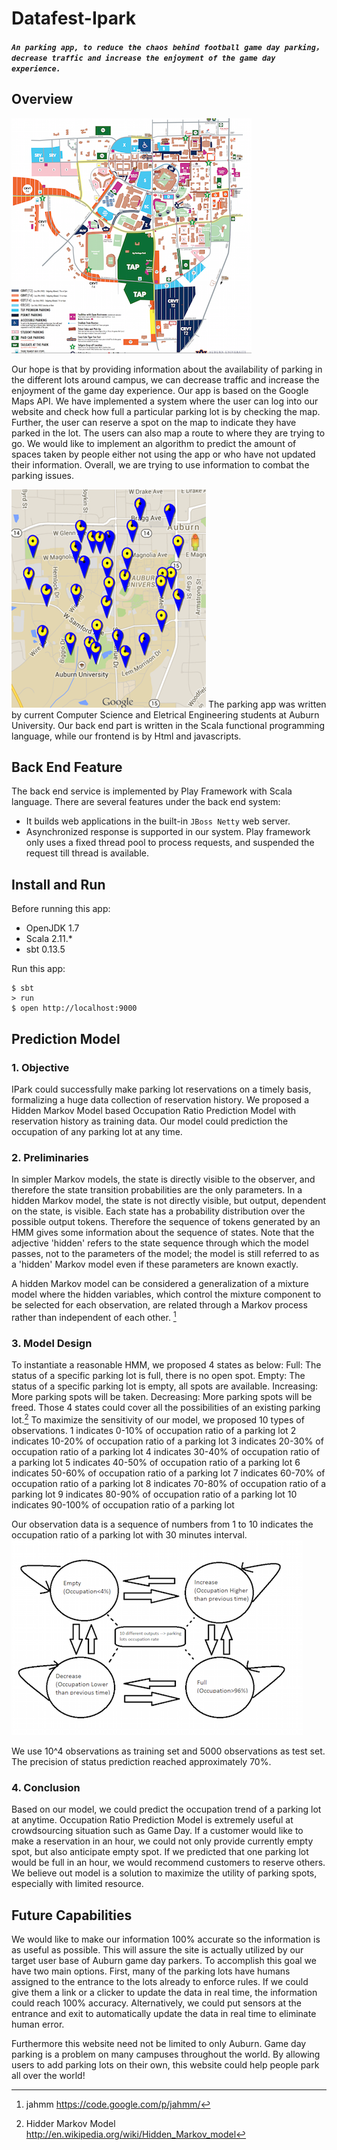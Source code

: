 # Datafest-Ipark

##### `An parking app, to reduce the chaos behind football game day parking，decrease traffic and increase the enjoyment of the game day experience.`

## Overview
![image](app/assets/images/gameday.png)

Our hope is that by providing information about the availability of parking in the different lots around campus, we can decrease traffic and increase the enjoyment of the game day experience. Our app is based on the Google Maps API. We have implemented a system where the user can log into our website and check how full a particular parking lot is by checking the map. Further, the user can reserve a spot on the map to indicate they have parked in the lot. The users can also map a route to where they are trying to go. We would like to implement an algorithm to predict the amount of spaces taken by people either not using the app or who have not updated their information. Overall, we  are trying to use information to combat the parking issues.

![image](app/assets/images/fig2.png)
The parking app was written by current Computer Science and Eletrical Engineering students at Auburn University. Our back end part is written in the Scala functional programming language, while our frontend is by Html and javascripts. 

## Back End Feature
The back end service is implemented by Play Framework with Scala language. There are several features under the back end system:

* It builds web applications in the built-in `JBoss Netty` web server.
* Asynchronized response is supported in our system. Play framework only uses a fixed thread pool to process requests, and suspended the request till thread is available.


## Install and Run
Before running this app:

* OpenJDK 1.7
* Scala 2.11.*
* sbt 0.13.5

Run this app:
```
$ sbt
> run
$ open http://localhost:9000
```

## Prediction Model

### 1. Objective
IPark could successfully make parking lot reservations on a timely basis, formalizing a huge data collection of  reservation history. We proposed a Hidden Markov Model based Occupation Ratio Prediction Model with reservation history as training data. Our model could prediction the occupation of any parking lot at any time.

### 2. Preliminaries
In simpler Markov models, the state is directly visible to the observer, and therefore the state transition probabilities are the only parameters. In a hidden Markov model, the state is not directly visible, but output, dependent on the state, is visible. Each state has a probability distribution over the possible output tokens. Therefore the sequence of tokens generated by an HMM gives some information about the sequence of states. Note that the adjective 'hidden' refers to the state sequence through which the model passes, not to the parameters of the model; the model is still referred to as a 'hidden' Markov model even if these parameters are known exactly.

A hidden Markov model can be considered a generalization of a mixture model where the hidden variables, which control the mixture component to be selected for each observation, are related through a Markov process rather than independent of each other. [^2]


### 3.	Model Design

To instantiate a reasonable HMM, we proposed 4 states as below:
Full: The status of a specific parking lot is full, there is no open spot.
Empty: The status of a specific parking lot is empty, all spots are available.
Increasing:  More parking spots will be taken.
Decreasing: More parking spots will be freed.
Those 4 states could cover all the possibilities of an existing parking lot.[^1]
To maximize the sensitivity of our model, we proposed 10 types of observations.
1 indicates 0-10% of occupation ratio of a parking lot
2 indicates 10-20% of occupation ratio of a parking lot
3 indicates 20-30% of occupation ratio of a parking lot
4 indicates 30-40% of occupation ratio of a parking lot
5 indicates 40-50% of occupation ratio of a parking lot
6 indicates 50-60% of occupation ratio of a parking lot
7 indicates 60-70% of occupation ratio of a parking lot
8 indicates 70-80% of occupation ratio of a parking lot
9 indicates 80-90% of occupation ratio of a parking lot
10 indicates 90-100% of occupation ratio of a parking lot
 
Our observation data is a sequence of numbers from 1 to 10 indicates the occupation ratio of a parking lot with 30 minutes interval.
![image](model/modelState.png)

We use 10^4 observations as training set and 5000 observations as test set. The precision of status prediction reached approximately 70%.

### 4.	Conclusion

Based on our model, we could predict the occupation trend of a parking lot at anytime.
Occupation Ratio Prediction Model is extremely useful at crowdsourcing situation such as Game Day. If a customer would like to make a reservation in an hour, we could not only provide currently empty spot, but also anticipate empty spot. If we predicted that one parking lot would be full in an hour, we would recommend customers to reserve others. We believe out model is a solution to maximize the utility of parking spots, especially with limited resource.

## Future Capabilities
We would like to make our information 100% accurate so the information is as useful as possible. This will assure the site is actually utilized by our target user base of Auburn game day parkers. To accomplish this goal we have two main options. First, many of the parking lots have humans assigned to the entrance to the lots already to enforce rules. If we could give them a link or a clicker to update the data in real time, the information could reach 100% accuracy. Alternatively, we could put sensors at the entrance and exit to automatically update the data in real time to eliminate human error. 

Furthermore this website need not be limited to only Auburn. Game day parking is a problem on many campuses throughout the world. By allowing users to add parking lots on their own, this website could help people park all over the world!


[^1]: Hidder Markov Model <http://en.wikipedia.org/wiki/Hidden_Markov_model>
[^2]: jahmm <https://code.google.com/p/jahmm/>
